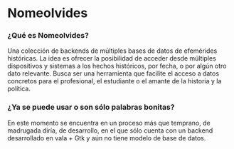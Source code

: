 Nomeolvides
===========

### ¿Qué es Nomeolvides? ###

Una colección de backends de múltiples bases de datos de efemérides históricas. 
La idea es ofrecer la posibilidad de acceder desde múltiples dispositivos y 
sistemas a los hechos históricos, por fecha, o por algún otro dato relevante. 
Busca ser una herramienta que facilite el acceso a datos concretos para el 
profesional, el estudiante o el amante de la historia y la política.


### ¿Ya se puede usar o son sólo palabras bonitas? ###

En este momento se encuentra en un proceso más que temprano, de madrugada diría,
de desarrollo, en el que sólo cuenta con un backend desarrollado en vala + Gtk y
aún no tiene modelo de base de datos.
